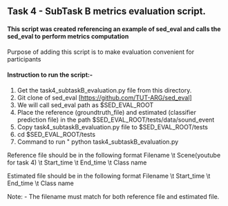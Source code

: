 ## Task 4 - SubTask B metrics evaluation script. 

#### This script was created referencing an example of sed_eval and calls the sed_eval to perform metrics computation
Purpose of adding this script is to make evaluation convenient for participants

#### Instruction to run the script:- 
1. Get the task4_subtaskB_evaluation.py file from this directory. 
2. Git clone of sed_eval [https://github.com/TUT-ARG/sed_eval]
3. We will call sed_eval path as $SED_EVAL_ROOT
4. Place the reference (groundtruth_file) and estimated (classifier prediction file) in the path $SED_EVAL_ROOT/tests/data/sound_event
5. Copy task4_subtaskB_evaluation.py file to $SED_EVAL_ROOT/tests
6. cd $SED_EVAL_ROOT/tests
7. Command to run " python task4_subtaskB_evaluation.py <reference file name> <predicted file name>

Reference file should be in the following format
Filename \t Scene(youtube for task 4) \t Start_time \t End_time \t Class name

Estimated file should be in the following format
Filename \t Start_time \t End_time \t Class name

Note: - The filename must match for both reference file and estimated file. 
